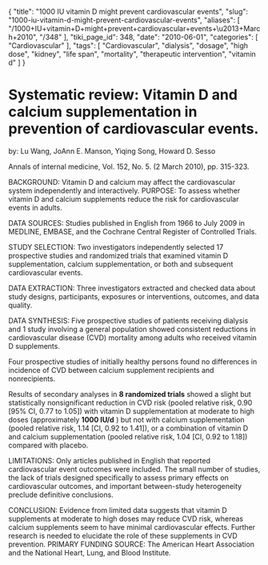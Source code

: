{
    "title": "1000 IU vitamin D might prevent cardiovascular events",
    "slug": "1000-iu-vitamin-d-might-prevent-cardiovascular-events",
    "aliases": [
        "/1000+IU+vitamin+D+might+prevent+cardiovascular+events+\u2013+March+2010",
        "/348"
    ],
    "tiki_page_id": 348,
    "date": "2010-06-01",
    "categories": [
        "Cardiovascular"
    ],
    "tags": [
        "Cardiovascular",
        "dialysis",
        "dosage",
        "high dose",
        "kidney",
        "life span",
        "mortality",
        "therapeutic intervention",
        "vitamin d"
    ]
}


# Systematic review: Vitamin D and calcium supplementation in prevention of cardiovascular events.

by: Lu Wang, JoAnn E. Manson, Yiqing Song, Howard D. Sesso

Annals of internal medicine, Vol. 152, No. 5. (2 March 2010), pp. 315-323.

BACKGROUND: Vitamin D and calcium may affect the cardiovascular system independently and interactively. PURPOSE: To assess whether vitamin D and calcium supplements reduce the risk for cardiovascular events in adults. 

DATA SOURCES: Studies published in English from 1966 to July 2009 in MEDLINE, EMBASE, and the Cochrane Central Register of Controlled Trials. 

STUDY SELECTION: Two investigators independently selected 17 prospective studies and randomized trials that examined vitamin D supplementation, calcium supplementation, or both and subsequent cardiovascular events. 

DATA EXTRACTION: Three investigators extracted and checked data about study designs, participants, exposures or interventions, outcomes, and data quality. 

DATA SYNTHESIS: Five prospective studies of patients receiving dialysis and 1 study involving a general population showed consistent reductions in cardiovascular disease (CVD) mortality among adults who received vitamin D supplements. 

Four prospective studies of initially healthy persons found no differences in incidence of CVD between calcium supplement recipients and nonrecipients. 

Results of secondary analyses in  **8 randomized trials**  showed a slight but statistically nonsignificant reduction in CVD risk (pooled relative risk, 0.90 <span>[95% CI, 0.77 to 1.05]</span>) with vitamin D supplementation at moderate to high doses (approximately  **1000 IU/d** ) but not with calcium supplementation (pooled relative risk, 1.14 <span>[CI, 0.92 to 1.41]</span>), or a combination of vitamin D and calcium supplementation (pooled relative risk, 1.04 <span>[CI, 0.92 to 1.18]</span>) compared with placebo. 

LIMITATIONS: Only articles published in English that reported cardiovascular event outcomes were included. The small number of studies, the lack of trials designed specifically to assess primary effects on cardiovascular outcomes, and important between-study heterogeneity preclude definitive conclusions. 

CONCLUSION: Evidence from limited data suggests that vitamin D supplements at moderate to high doses may reduce CVD risk, whereas calcium supplements seem to have minimal cardiovascular effects. Further research is needed to elucidate the role of these supplements in CVD prevention. PRIMARY FUNDING SOURCE: The American Heart Association and the National Heart, Lung, and Blood Institute.